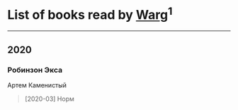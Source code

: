 # List of books read by [Warg](https://www.facebook.com/profile.php?id=617485998834660)<sup>1</sup>
---

## 2020

### Робинзон Экса
Артем Каменистый
> [2020-03] Норм



